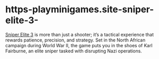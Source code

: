 # https-playminigames.site-sniper-elite-3-
[Sniper Elite 3](https://playminigames.site/sniper-elite-3/) is more than just a shooter; it’s a tactical experience that rewards patience, precision, and strategy. Set in the North African campaign during World War II, the game puts you in the shoes of Karl Fairburne, an elite sniper tasked with disrupting Nazi operations. 
